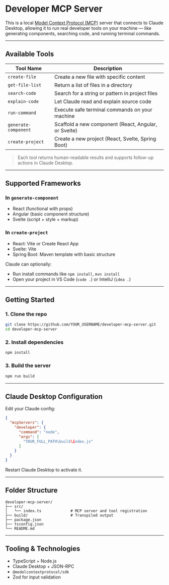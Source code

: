 # Developer MCP Server

This is a local [Model Context Protocol (MCP)](https://modelcontextprotocol.io/) server that connects to Claude Desktop, allowing it to run real developer tools on your machine — like generating components, searching code, and running terminal commands.

---

## Available Tools

| Tool Name          | Description                                                    |
|--------------------|----------------------------------------------------------------|
| `create-file`       | Create a new file with specific content                        |
| `get-file-list`     | Return a list of files in a directory                          |
| `search-code`       | Search for a string or pattern in project files                |
| `explain-code`      | Let Claude read and explain source code                        |
| `run-command`       | Execute safe terminal commands on your machine                 |
| `generate-component`| Scaffold a new component (React, Angular, or Svelte)           |
| `create-project`    | Create a new project (React, Svelte, Spring Boot)              |

> Each tool returns human-readable results and supports follow-up actions in Claude Desktop.

---

## Supported Frameworks

### In `generate-component`
- React (functional with props)
- Angular (basic component structure)
- Svelte (script + style + markup)

### In `create-project`
- React: Vite or Create React App
- Svelte: Vite
- Spring Boot: Maven template with basic structure

Claude can optionally:
- Run install commands like `npm install`, `mvn install`
- Open your project in VS Code (`code .`) or IntelliJ (`idea .`)

---

## Getting Started

### 1. Clone the repo

```bash
git clone https://github.com/YOUR_USERNAME/developer-mcp-server.git
cd developer-mcp-server
```

### 2. Install dependencies

```bash
npm install
```

### 3. Build the server

```bash
npm run build
```

---

## Claude Desktop Configuration

Edit your Claude config:

```json
{
  "mcpServers": {
    "developer": {
      "command": "node",
      "args": [
        "YOUR_FULL_PATH\build\index.js"
      ]
    }
  }
}
```

Restart Claude Desktop to activate it.

---

## Folder Structure

```
developer-mcp-server/
├── src/
│   └── index.ts             # MCP server and tool registration
├── build/                   # Transpiled output
├── package.json
├── tsconfig.json
└── README.md
```

---

##  Tooling & Technologies
- TypeScript + Node.js
- Claude Desktop + JSON-RPC
- `@modelcontextprotocol/sdk`
- Zod for input validation

